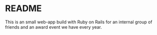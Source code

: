 # README

This is an small web-app build with Ruby on Rails for an internal group of friends and an award event
we have every year.
